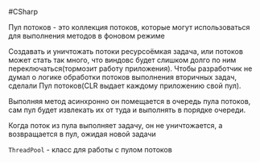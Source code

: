 #CSharp 

Пул потоков - это коллекция потоков, которые могут использоваться для выполнения методов в фоновом режиме

Создавать и уничтожать потоки ресурсоёмкая задача, или потоков может стать так много, что виндовс будет слишком долго по ним переключаться(тормозит работу приложения). Чтобы разработчик не думал о логике обработки потоков выполнения вторичных задач, сделали Пул потоков(CLR выдает каждому приложению свой пул).

Выполняя метод асинхронно он помещается в очередь пула потоков, сам пул будет извлекать их от туда и выполнять в порядке очереди.

Когда поток из пула выполняет задачу, он не уничтожается, а возвращается в пул, ожидая новой задачи

`ThreadPool` - класс для работы с пулом потоков

